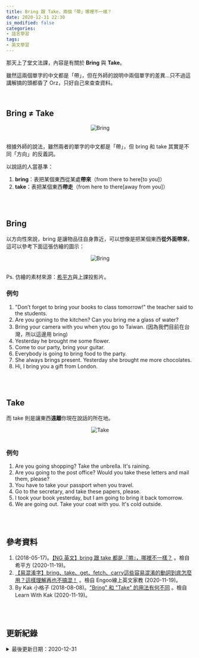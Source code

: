 ```yaml
---
title: Bring 跟 Take，兩個「帶」哪裡不一樣？
date: 2020-12-31 22:30
is_modified: false
categories:
- 語言學習
tags:
- 英文學習
--- 
```


那天上了堂文法課，內容是有關於 **Bring** 與 **Take**。
  
雖然這兩個單字的中文都是「帶」，但在外師的說明中兩個單字的差異...只不過這講解搞的頭都昏了 Orz，只好自己來查查資料。

<!--more-->
<br> 

## Bring ≠ Take
<center> <img src="https://i.imgur.com/GZ93fNX.png" alt="Bring"></center>
<br> 

根據外師的說法，雖然兩者的單字的中文都是「帶」，但 bring 和 take 其實是不同「<span class='highlighting'>方向</span>」的反義詞。

以說話的人當基準：
1. **bring**：表把某個東西從某處**帶來**（from there to here[to you]）
2. **take**：表把某個東西**帶走**（from here to there[away from you]）

<br><br> 

## Bring
以方向性來說，bring 是讓物品往自身靠近，可以想像是把某個東西**從外面帶來**，這可以參考下面這張仿繪的圖示：

<center> <img src="https://i.imgur.com/w3rFvCS.png" alt="Bring"></center>
<br> 

Ps. 仿繪的素材來源：[希平方](https://www.hopenglish.com/what-is-the-difference-between-bring-and-take)與上課投影片。
 
 
### 例句

1. "Don’t forget to bring your books to class tomorrow!" the teacher said  to the students.
2. Are you goning to the kitchen? Can you bring me a glass of water?
3. Bring your camera with you when ytou go to Taiwan. (因為我們目前在台灣，所以這邊用 bring)
4. Yesterday he brought me some flower.
5. Come to our party, bring your guitar.
6. Everybody is going to bring food to the party.
7. She always brings present. Yesterday she brought me more chocolates.
8. Hi, I bring you a gift from London.


<br><br> 


## Take

而 take 則是讓東西**遠離**你現在說話的所在地。

<center> <img src="https://i.imgur.com/bEarYiZ.png" alt="Take"></center>
<br>


### 例句
1. Are you going shopping? Take the unbrella. It's raining.
2. Are you going to the post office? Would you take these letters and mail them, please?
3. You have to take your passport when you travel.
4. Go to the secretary, and take these papers, please.
5. I took your book yesterday, but I am going to bring it back tomorrow.
6. We are going out. Take your coat with you. It's cold outside.

<br><br> 

## 參考資料 
1. (2018-05-17)。[【NG 英文】bring 跟 take 都是『帶』，哪裡不一樣？](https://www.hopenglish.com/what-is-the-difference-between-bring-and-take) 。檢自 希平方 (2020-11-19)。
2. [【易混淆字】bring、take、get、fetch、carry這些容易混淆的動詞到底怎麼用？這樣理解再也不搞混！](https://engoo.com.tw/blog/%E3%80%90%E6%98%93%E6%B7%B7%E6%B7%86%E5%AD%97%E3%80%91bring%E3%80%81take%E3%80%81get%E3%80%81fetch%E3%80%81carry%E9%80%99%E4%BA%9B%E5%AE%B9%E6%98%93%E6%B7%B7%E6%B7%86%E7%9A%84%E5%8B%95%E8%A9%9E/) 。檢自 Engoo線上英文家教 (2020-11-19)。
3. By Kak 小格子 (2018-08-08)。["Bring" 和 "Take" 的用法有何不同](https://www.learnwithkak.com/bring-%E5%92%8C-take-%E7%9A%84%E7%94%A8%E6%B3%95%E6%9C%89%E4%BD%95%E4%B8%8D%E5%90%8C/) 。檢自 Learn With Kak (2020-11-19)。


<br><br> 

## 更新紀錄
<details>
  <summary>最後更新日期：2020-12-31</summary>
  <ul class="timestamp">
    　<li>2020-12-31 發布</li>
    　<li>2020-11-20 完稿</li>
    　<li>2020-11-19 起稿</li>
  </ul>
</details>
